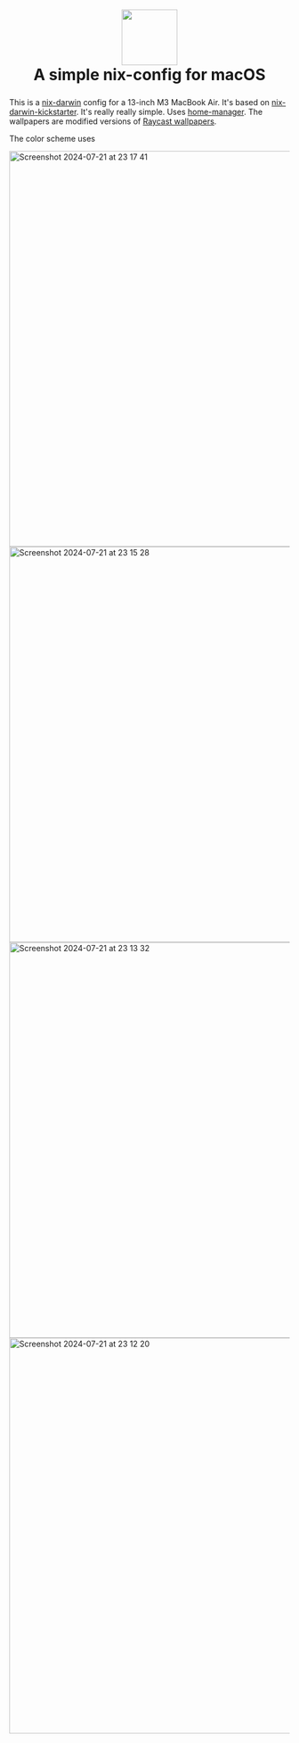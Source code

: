 <h1 align="center">
    <img src="https://camo.githubusercontent.com/2b61ded391a1f3028ebdb8dc6e8513be132f9b0f1f9f314949f183ec7b52870b/68747470733a2f2f692e696d6775722e636f6d2f367146436c41312e706e67" width="100px" />
    <br>
        A simple nix-config for macOS
    <br>
  <img src="https://github.com/Tnixc/nix-config/assets/85466117/2a2072e7-34b3-4dd3-8619-70d6d49506f1" height="5px" />
</h1>

This is a [nix-darwin](https://github.com/LnL7/nix-darwin) config for a 13-inch M3 MacBook Air. It's based on [nix-darwin-kickstarter](https://github.com/ryan4yin/nix-darwin-kickstarter). It's really really simple. Uses [home-manager](https://github.com/nix-community/home-manager). The wallpapers are modified versions of [Raycast wallpapers](https://www.raycast.com/wallpapers).

The color scheme uses 

<img width="710" alt="Screenshot 2024-07-21 at 23 17 41" src="https://github.com/user-attachments/assets/5d6b5052-a0c7-4fcb-86ec-e6c4cbe5386e">
<img width="710" alt="Screenshot 2024-07-21 at 23 15 28" src="https://github.com/user-attachments/assets/812ccb68-c1be-4989-b952-e2109ce0aa17">
<img width="710" alt="Screenshot 2024-07-21 at 23 13 32" src="https://github.com/user-attachments/assets/8705dfbe-1623-452c-b0b1-caad9ddad658">
<img width="710" alt="Screenshot 2024-07-21 at 23 12 20" src="https://github.com/user-attachments/assets/cd6a2378-bb60-4f61-8d84-6707f3c77a40">
